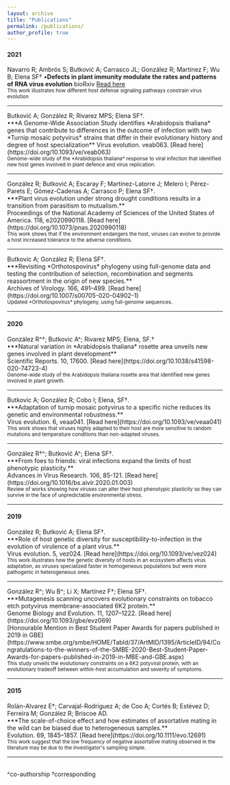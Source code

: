 ```yaml
---
layout: archive
title: "Publications"
permalink: /publications/
author_profile: true
---
```

<h4>2021</h4>

Navarro R; Ambrós S; Butković A; Carrasco JL; González R; Martínez F; Wu B; Elena SF†
•**Defects in plant immunity modulate the rates and patterns of RNA virus evolution**
bioRxiv
[Read here](https://www.biorxiv.org/content/10.1101/2020.10.13.337402v2.full)
<br/> 
<small>This work illustrates how different host defense signaling pathways constrain virus evolution</small>
<hr/>
Butković A; González R; Rivarez MPS; Elena SF†.<br/>
•**A Genome-Wide Association Study identifies *Arabidopsis thaliana* genes that contribute to differences in the outcome of infection with two *Turnip mosaic potyvirus* strains that differ in their evolutionary history and degree of host specialization**
Virus evolution. veab063.
[Read here](https://doi.org/10.1093/ve/veab063)
<br/> 
<small>Genome-wide study of the *Arabidopsis thaliana* response to viral infection that identified new host genes involved in plant defence and virus replication.</small>
<hr/>
González R; Butković A; Escaray F; Martínez-Latorre J; Melero I; Pérez-Parets E; Gómez-Cadenas A; Carrasco P; Elena SF†. <br/>
•**Plant virus evolution under strong drought conditions results in a transition from parasitism to mutualism.**<br/> 
Proceedings of the National Academy of Sciences of the United States of America. 118, e2020990118.
[Read here](https://doi.org/10.1073/pnas.2020990118)
<br/> 
<small>This work shows that if the environment endangers the host, viruses can evolve to provide a host increased tolerance to the adverse conditions.</small>
<hr/>
Butkovic A; González R; Elena SF†.<br/>
•**Revisiting *Orthotospovirus* phylogeny using full-genome data and testing the contribution of selection, recombination and segments reassortment in the origin of new species.**<br/> 
Archives of Virology. 166, 491–499.
[Read here](https://doi.org/10.1007/s00705-020-04902-1)
<br/> 
<small>Updated *Orthotospovirus* phylogeny, using full-genome sequences.</small>
<hr/>
<h4>2020</h4>
González R^†; Butkovic A^; Rivarez MPS; Elena, SF.† <br/>
•**Natural variation in *Arabidopsis thaliana* rosette area unveils new genes involved in plant development**<br/>
Scientific Reports. 10, 17600.
[Read here](https://doi.org/10.1038/s41598-020-74723-4)
<br/> 
<small>Genome-wide study of the Arabidopsis thaliana rosette area that identified new genes involved in plant growth.</small>
<hr/>
Butkovic A; González R; Cobo I; Elena, SF†.<br/>
•**Adaptation of turnip mosaic potyvirus to a specific niche reduces its genetic and environmental robustness.**<br/> 
Virus evolution. 6, veaa041.
[Read here](https://doi.org/10.1093/ve/veaa041)
<br/> 
<small>This work shows that viruses highly adapted to their host are more sensitive to random mutations and temperature conditions than non-adapted viruses. </small>
<hr/>
González R†^; Butković A^; Elena SF†. <br/>
•**From foes to friends: viral infections expand the limits of host phenotypic plasticity.**<br/>
Advances in Virus Research. 106, 85-121.
[Read here](https://doi.org/10.1016/bs.aivir.2020.01.003)
<br/> 
<small>Review of works showing how viruses can alter their host phenotypic plasticity so they can survive in the face of unpredictable environmental stress.</small>
<hr/>
<h4>2019</h4>
González R; Butković A; Elena SF†.<br/>
•**Role of host genetic diversity for susceptibility-to-infection in the evolution of virulence of a plant virus.**<br/> 
Virus evolution. 5, vez024. 
[Read here](https://doi.org/10.1093/ve/vez024)
<br/> 
<small>This work illustrates how the genetic diversity of hosts in an ecosystem affects virus adaptation, as viruses specialized faster in homogeneous populations but were more pathogenic in heterogeneous ones.</small>
<hr/>
González R^; Wu B^; Li X; Martínez F†; Elena SF†.<br/> 
•**Mutagenesis scanning uncovers evolutionary constraints on tobacco etch potyvirus membrane-associated 6K2 protein.**<br/> 
Genome Biology and Evolution. 11, 1207–1222. 
[Read here](https://doi.org/10.1093/gbe/evz069)<br> 
[Honourable Mention in Best Student Paper Awards for papers published in 2019 in GBE](https://www.smbe.org/smbe/HOME/TabId/37/ArtMID/1395/ArticleID/94/Congratulations-to-the-winners-of-the-SMBE-2020-Best-Student-Paper-Awards-for-papers-published-in-2019-in-MBE-and-GBE.aspx)
<br/> 
<small>This study unveils the evolutionary constraints on a 6K2 potyviral protein, with an evolutionary tradeoff between within-host accumulation and severity of symptoms.</small>
<hr/>
<h4>2015</h4>
Rolán-Alvarez E†; Carvajal-Rodríguez A; de Coo A; Cortés B; Estévez D; Ferreira M; González R; Briscoe AD.<br/> 
•**The scale-of-choice effect and how estimates of assortative mating in the wild can be biased due to heterogeneous samples.**<br/> 
Evolution. 69, 1845–1857. 
[Read here](https://doi.org/10.1111/evo.12691)
<br/> 
<small>This work suggest that the low frequency of negative assortative mating observed in the literature may be due to the investigator's sampling simple.</small>
<br/>
<hr/>
<br/>
^co-authorship
†corresponding


